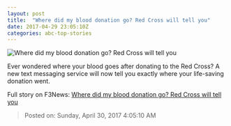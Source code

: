 ```yaml
---
layout: post
title:  "Where did my blood donation go? Red Cross will tell you"
date: 2017-04-29 23:05:10Z
categories: abc-top-stories
---
```


![Where did my blood donation go? Red Cross will tell you](http://www.abc.net.au/news/image/8482546-1x1-700x700.jpg)

Ever wondered where your blood goes after donating to the Red Cross? A new text messaging service will now tell you exactly where your life-saving donation went.


Full story on F3News: [Where did my blood donation go? Red Cross will tell you](http://www.f3nws.com/n/XP3sjD)

> Posted on: Sunday, April 30, 2017 4:05:10 AM

